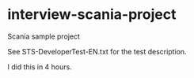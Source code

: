 # interview-scania-project
Scania sample project

See STS-DeveloperTest-EN.txt for the test description.

I did this in 4 hours.

